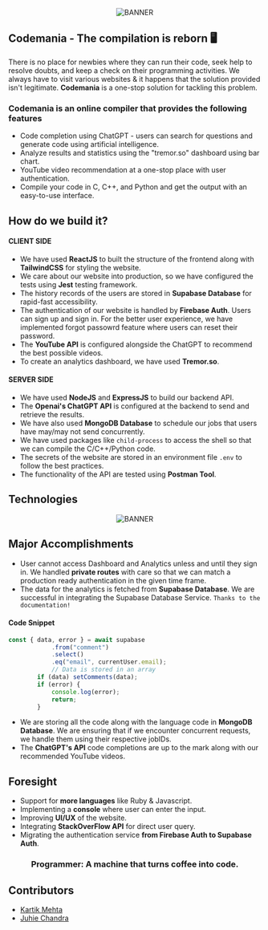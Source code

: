 <p align="center">
  <img src="https://user-images.githubusercontent.com/77505989/208352809-10d99024-404c-4ac0-a5c7-36094354c5e8.png" alt="BANNER" />
</p>

## Codemania - The compilation is reborn 🖥️

There is no place for newbies where they can run their code, seek help to resolve doubts, and keep a check on their programming activities. We always have to visit various websites & it happens that the solution provided isn't legitimate. **Codemania** is a one-stop solution for tackling this problem.

### Codemania is an online compiler that provides the following features
- Code completion using ChatGPT - users can search for questions and generate code using artificial intelligence.
- Analyze results and statistics using the "tremor.so" dashboard using bar chart.
- YouTube video recommendation at a one-stop place with user authentication.
- Compile your code in C, C++, and Python and get the output with an easy-to-use interface.

## How do we build it?
#### CLIENT SIDE
- We have used **ReactJS** to built the structure of the frontend along with **TailwindCSS** for styling the website.
- We care about our website into production, so we have configured the tests using **Jest** testing framework.
- The history records of the users are stored in **Supabase Database** for rapid-fast accessibility.
- The authentication of our website is handled by **Firebase Auth**. Users can sign up and sign in. For the better user experience, we have implemented forgot passowrd feature where users can reset their password.
- The **YouTube API** is configured alongside the ChatGPT to recommend the best possible videos.
- To create an analytics dashboard, we have used **Tremor.so**.

#### SERVER SIDE
- We have used **NodeJS** and **ExpressJS** to build our backend API.
- The **Openai's ChatGPT API** is configured at the backend to send and retrieve the results.
- We have also used **MongoDB Database** to schedule our jobs that users have may/may not send concurrently.
- We have used packages like `child-process` to access the shell so that we can compile the C/C++/Python code.
- The secrets of the website are stored in an environment file `.env` to follow the best practices.
- The functionality of the API are tested using **Postman Tool**.

## Technologies
<p align="center">
  <img src="https://user-images.githubusercontent.com/77505989/208357762-405c98de-2272-49a4-bf5c-30e38d230ed4.png" alt="BANNER" />
</p>

## Major Accomplishments
- User cannot access Dashboard and Analytics unless and until they sign in. We handled **private routes** with care so that we can match a production ready authentication in the given time frame.
- The data for the analytics is fetched from **Supabase Database**. We are successful in integrating the Supabase Database Service. `Thanks to the documentation!`
#### Code Snippet
```javascript
const { data, error } = await supabase
            .from("comment")
            .select()
            .eq("email", currentUser.email);
            // Data is stored in an array
        if (data) setComments(data);
        if (error) {
            console.log(error);
            return;
        }
```
- We are storing all the code along with the language code in **MongoDB Database**. We are ensuring that if we encounter concurrent requests, we handle them using their respective jobIDs.
- The **ChatGPT's API** code completions are up to the mark along with our recommended YouTube videos.

## Foresight
- Support for **more languages** like Ruby & Javascript.
- Implementing a **console** where user can enter the input.
- Improving **UI/UX** of the website.
- Integrating **StackOverFlow API** for direct user query.
- Migrating the authentication service **from Firebase Auth to Supabase Auth**.

<h3 align="center">
Programmer: A machine that turns coffee into code.
</h3>

## Contributors
- [Kartik Mehta](https://github.com/kartikmehta8)
- [Juhie Chandra](https://github.com/juhiechandra)
